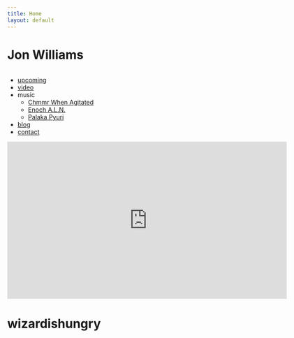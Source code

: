 ```yaml
---
title: Home
layout: default 
---
```

<h1>Jon Williams</h1>
<ul style="float:left" class="root">
  <li><a class="upcoming" href="upcoming.html">upcoming</a></li>

  <li><a class="video" href="media.html">video</a></li>

  <li>music
    <ul class="less">
        <li><a href="http://chmmrwhenagitated.com/">Chmmr When Agitated</a></li>
        <li><a href="http://www.multiupload.com/3J9V23UV3B">Enoch A.L.N.</a></li>
        <li class="less"><a href="http://soundcloud.com/wizardishungry/palaka-pyuri-crest-jewel-mix">Palaka Pyuri</a></li>
    </ul>
  </li>

  <li><a class="blog" href="http://jonwillia.ms/">blog</a></li>

  <li><a class="contact" href="mailto:jon@wizardishungry.com">contact</a></li>

</ul>
<iframe src="http://player.vimeo.com/video/14577337?color=46a856" width="640" height="360" frameborder="0"> </iframe>
<h1>wizardishungry</h1>
